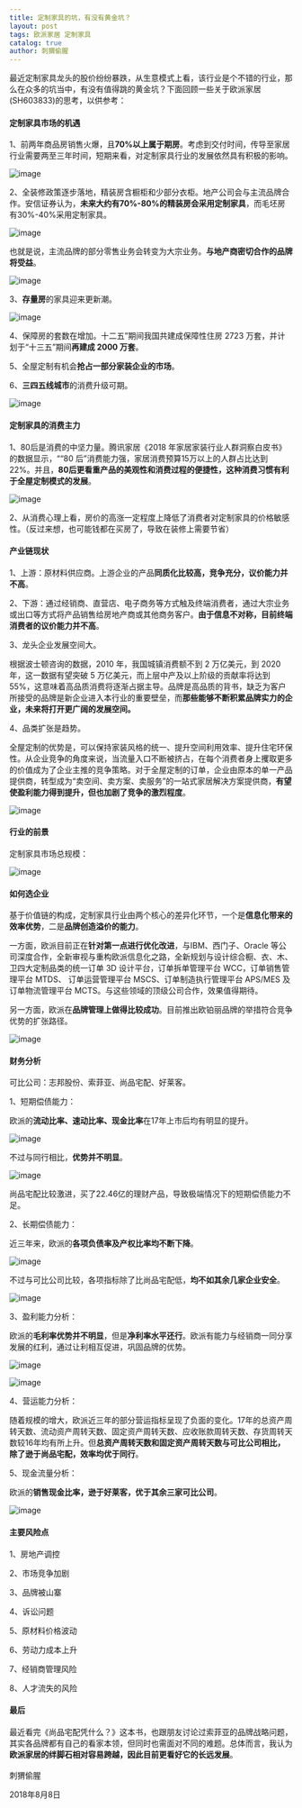 ```yaml
---
title: 定制家具的坑，有没有黄金坑？
layout: post
tags: 欧派家居 定制家具
catalog: true
author: 刺猬偷腥
---
```

最近定制家具龙头的股价纷纷暴跌，从生意模式上看，该行业是个不错的行业，那么在众多的坑当中，有没有值得跳的黄金坑？下面回顾一些关于欧派家居(SH603833)的思考，以供参考：

#### 定制家具市场的机遇

1、前两年商品房销售火爆，且**70%以上属于期房**。考虑到交付时间，传导至家居行业需要两至三年时间，短期来看，对定制家具行业的发展依然具有积极的影响。

![image](http://upload-images.jianshu.io/upload_images/8031739-59041f14c77de7a0.jpg?imageMogr2/auto-orient/strip%7CimageView2/2/w/1240)

2、全装修政策逐步落地，精装房含橱柜和少部分衣柜。地产公司会与主流品牌合作。安信证券认为，**未来大约有70%-80%的精装房会采用定制家具**，而毛坯房有30%-40%采用定制家具。

![image](http://upload-images.jianshu.io/upload_images/8031739-3ae2b9827f2fa14b.jpg?imageMogr2/auto-orient/strip%7CimageView2/2/w/1240)

也就是说，主流品牌的部分零售业务会转变为大宗业务。**与地产商密切合作的品牌将受益**。

![image](http://upload-images.jianshu.io/upload_images/8031739-f033fe5d8d8e8b11.jpg?imageMogr2/auto-orient/strip%7CimageView2/2/w/1240)

3、**存量房**的家具迎来更新潮。

![image](http://upload-images.jianshu.io/upload_images/8031739-2cf9761872fcbfbc.jpg?imageMogr2/auto-orient/strip%7CimageView2/2/w/1240)

4、保障房的套数在增加。十二五”期间我国共建成保障性住房 2723 万套，并计划于“十三五”期间**再建成 2000 万套**。

5、全屋定制有机会**抢占一部分家装企业的市场**。

6、**三四五线城市**的消费升级可期。

![image](http://upload-images.jianshu.io/upload_images/8031739-c81070a4b4b50662.jpg?imageMogr2/auto-orient/strip%7CimageView2/2/w/1240)

#### 定制家具的消费主力

1、80后是消费的中坚力量。腾讯家居《2018 年家居家装行业人群洞察白皮书》的数据显示，““80 后”消费能力强，家居消费预算15万以上的人群占比达到22%。并且，**80后更看重产品的美观性和消费过程的便捷性，这种消费习惯有利于全屋定制模式的发展**。

![image](http://upload-images.jianshu.io/upload_images/8031739-466d0a421e411df4.jpg?imageMogr2/auto-orient/strip%7CimageView2/2/w/1240)

2、从消费心理上看，房价的高涨一定程度上降低了消费者对定制家具的价格敏感性。（反过来想，也可能钱都在买房了，导致在装修上需要节省）

#### 产业链现状

1、上游：原材料供应商。上游企业的产品**同质化比较高，竞争充分，议价能力并不高**。

2、下游：通过经销商、直营店、电子商务等方式触及终端消费者，通过大宗业务或出口等方式将产品销售给房地产商或其他商务客户。**由于信息不对称，目前终端消费者的议价能力并不高**。

3、龙头企业发展空间大。

根据波士顿咨询的数据，2010 年，我国城镇消费额不到 2 万亿美元，到 2020 年，这一数据有望突破 5 万亿美元，而上层中产及以上阶级的贡献率将达到 55%，这意味着高品质消费将逐渐占据主导。品牌是高品质的背书，缺乏为客户所接受的品牌是新企业进入本行业的重要壁垒，而**那些能够不断积累品牌实力的企业，未来将打开更广阔的发展空间。**

4、品类扩张是趋势。

全屋定制的优势是，可以保持家装风格的统一、提升空间利用效率、提升住宅环保性。从企业竞争的角度来说，当流量入口不断被挤占，在每个消费者身上攫取更多的价值成为了企业主推的竞争策略。对于全屋定制的订单，企业由原本的单一产品提供商，转型成为“卖空间、卖方案、卖服务”的一站式家居解决方案提供商，**有望使盈利能力得到提升，但也加剧了竞争的激烈程度**。

![image](http://upload-images.jianshu.io/upload_images/8031739-211d07609cdf9d25.jpg?imageMogr2/auto-orient/strip%7CimageView2/2/w/1240)

#### 行业的前景

定制家具市场总规模：

![image](http://upload-images.jianshu.io/upload_images/8031739-4ce273ce97fbc390.jpg?imageMogr2/auto-orient/strip%7CimageView2/2/w/1240)

#### 如何选企业

基于价值链的构成，定制家具行业由两个核心的差异化环节，一个是**信息化带来的效率优势**，二是**品牌创造溢价的能力**。

一方面，欧派目前正在**针对第一点进行优化改进**，与IBM、西门子、Oracle 等公司深度合作，全新审视与重构欧派信息化之路，全新规划与设计综合橱、衣、木、卫四大定制品类的统一订单 3D 设计平台，订单拆单管理平台 WCC，订单销售管理平台 MTDS、 订单运营管理平台 MSCS、订单制造执行管理平台 APS/MES 及订单物流管理平台 MCTS。与这些领域的顶级公司合作，效果值得期待。

另一方面，欧派在**品牌管理上做得比较成功**。目前推出欧铂丽品牌的举措符合竞争优势的扩张路径。

![image](http://upload-images.jianshu.io/upload_images/8031739-71b22a2952a3c9ca.jpg?imageMogr2/auto-orient/strip%7CimageView2/2/w/1240)

#### 财务分析

可比公司：志邦股份、索菲亚、尚品宅配、好莱客。

1、短期偿债能力：

欧派的**流动比率、速动比率、现金比率**在17年上市后均有明显的提升。

![image](http://upload-images.jianshu.io/upload_images/8031739-4dcf1ef3f9004440.jpg?imageMogr2/auto-orient/strip%7CimageView2/2/w/1240)

不过与同行相比，**优势并不明显**。

![image](http://upload-images.jianshu.io/upload_images/8031739-4642b354e4312435.jpg?imageMogr2/auto-orient/strip%7CimageView2/2/w/1240)

尚品宅配比较激进，买了22.46亿的理财产品，导致极端情况下的短期偿债能力不足。

2、长期偿债能力：

近三年来，欧派的**各项负债率及产权比率均不断下降**。

![image](http://upload-images.jianshu.io/upload_images/8031739-57cc2b8785982b93.jpg?imageMogr2/auto-orient/strip%7CimageView2/2/w/1240)

不过与可比公司比较，各项指标除了比尚品宅配低，**均不如其余几家企业安全**。

![image](http://upload-images.jianshu.io/upload_images/8031739-b8133329b3da15e4.jpg?imageMogr2/auto-orient/strip%7CimageView2/2/w/1240)

3、盈利能力分析：

欧派的**毛利率优势并不明显**，但是**净利率水平还行**。欧派有能力与经销商一同分享发展的红利，通过让利相互促进，巩固品牌的优势。

![image](http://upload-images.jianshu.io/upload_images/8031739-7834995adb4a93ac.jpg?imageMogr2/auto-orient/strip%7CimageView2/2/w/1240)

![image](http://upload-images.jianshu.io/upload_images/8031739-b23cdfd820b519a2.jpg?imageMogr2/auto-orient/strip%7CimageView2/2/w/1240)

4、营运能力分析：

随着规模的增大，欧派近三年的部分营运指标呈现了负面的变化。17年的总资产周转天数、流动资产周转天数、固定资产周转天数、应收账款周转天数、存货周转天数较16年均有所上升。但**总资产周转天数和固定资产周转天数与可比公司相比，除了逊于尚品宅配，效率均优于同行**。

5、现金流量分析：

欧派的**销售现金比率，逊于好莱客，优于其余三家可比公司**。

![image](http://upload-images.jianshu.io/upload_images/8031739-3b41099346c98b4f.jpg?imageMogr2/auto-orient/strip%7CimageView2/2/w/1240)

#### 主要风险点

1、房地产调控

2、市场竞争加剧

3、品牌被山寨

4、诉讼问题

5、原材料价格波动

6、劳动力成本上升

7、经销商管理风险

8、人才流失的风险

#### 最后

最近看完《尚品宅配凭什么？》这本书，也跟朋友讨论过索菲亚的品牌战略问题，其实各品牌都有自己的看家本领，但同时也需面对不同的难题。总体而言，我认为**欧派家居的绊脚石相对容易跨越，因此目前更看好它的长远发展**。
<br><br>
刺猬偷腥

2018年8月8日